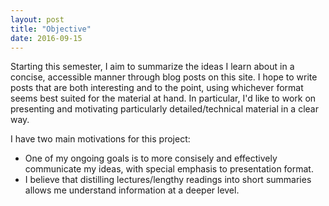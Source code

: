 ```yaml
---
layout: post
title: "Objective"
date: 2016-09-15
---
```


Starting this semester, I aim to summarize the ideas I learn about in a concise, accessible manner through blog posts on this site. I hope to write posts that are both interesting and to the point, using whichever format seems best suited for the material at hand. In particular, I'd like to work on presenting and motivating particularly detailed/technical material in a clear way.

I have two main motivations for this project:


* One of my ongoing goals is to more consisely and effectively communicate my ideas, with special emphasis to presentation format.
* I believe that distilling lectures/lengthy readings into short summaries allows me understand information at a deeper level.
